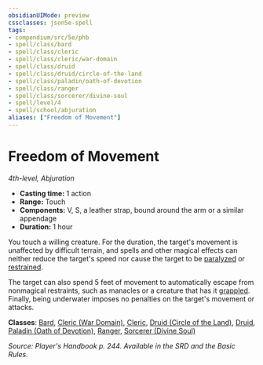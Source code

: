```yaml
---
obsidianUIMode: preview
cssclasses: json5e-spell
tags:
- compendium/src/5e/phb
- spell/class/bard
- spell/class/cleric
- spell/class/cleric/war-domain
- spell/class/druid
- spell/class/druid/circle-of-the-land
- spell/class/paladin/oath-of-devotion
- spell/class/ranger
- spell/class/sorcerer/divine-soul
- spell/level/4
- spell/school/abjuration
aliases: ["Freedom of Movement"]
---
```

# Freedom of Movement
*4th-level, Abjuration*  

- **Casting time:** 1 action
- **Range:** Touch
- **Components:** V, S, a leather strap, bound around the arm or a similar appendage
- **Duration:** 1 hour

You touch a willing creature. For the duration, the target's movement is unaffected by difficult terrain, and spells and other magical effects can neither reduce the target's speed nor cause the target to be [paralyzed](z_compendium/rules/conditions.md#paralyzed) or [restrained](z_compendium/rules/conditions.md#restrained).

The target can also spend 5 feet of movement to automatically escape from nonmagical restraints, such as manacles or a creature that has it [grappled](z_compendium/rules/conditions.md#grappled). Finally, being underwater imposes no penalties on the target's movement or attacks.

**Classes**: [Bard](z_compendium/classes/bard.md), [Cleric (War Domain)](z_compendium/classes/cleric-war-domain.md), [Cleric](z_compendium/classes/cleric.md), [Druid (Circle of the Land)](z_compendium/classes/druid-circle-of-the-land.md), [Druid](z_compendium/classes/druid.md), [Paladin (Oath of Devotion)](z_compendium/classes/paladin-oath-of-devotion.md), [Ranger](z_compendium/classes/ranger.md), [Sorcerer (Divine Soul)](z_compendium/classes/sorcerer-divine-soul-xge.md)

*Source: Player's Handbook p. 244. Available in the SRD and the Basic Rules.*